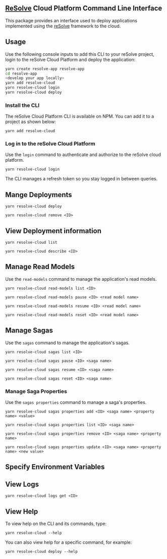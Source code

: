 ## [ReSolve](https://github.com/reimagined/resolve) Cloud Platform Command Line Interface

This package provides an interface used to deploy applications implemented using the [reSolve](https://github.com/reimagined/resolve) framework to the cloud.

## Usage

Use the following console inputs to add this CLI to your reSolve project, login to the reSolve Cloud Platform and deploy the application:

```sh
yarn create resolve-app resolve-app
cd resolve-app
<develop your app locally>
yarn add resolve-cloud
yarn resolve-cloud login
yarn resolve-cloud deploy
```

### Install the CLI

The reSolve Cloud Platform CLI is available on NPM. You can add it to a project as shown below:

```
yarn add resolve-cloud
```

### Log in to the reSolve Cloud Platform

Use the `login` command to authenticate and authorize to the reSolve cloud platform.

```
yarn resolve-cloud login
```

The CLI manages a refresh token so you stay logged in between queries.

## Mange Deployments

```
yarn resolve-cloud deploy
```

```
yarn resolve-cloud remove <ID>
```

## View Deployment information

```
yarn resolve-cloud list
```

```
yarn resolve-cloud describe <ID>
```

## Manage Read Models

Use the `read-models` command to manage the application's read models.

```
yarn resolve-cloud read-models list <ID>
```

```
yarn resolve-cloud read-models pause <ID> <read model name>
```

```
yarn resolve-cloud read-models resume <ID> <read model name>
```

```
yarn resolve-cloud read-models reset <ID> <read model name>
```

## Manage Sagas

Use the `sagas` command to manage the application's sagas.

```
yarn resolve-cloud sagas list <ID>
```

```
yarn resolve-cloud sagas pause <ID> <saga name>
```

```
yarn resolve-cloud sagas resume <ID> <saga name>
```

```
yarn resolve-cloud sagas reset <ID> <saga name>
```

### Manage Saga Properties

Use the `sagas properties` command to manage a saga's properties.

```
yarn resolve-cloud sagas properties add <ID> <saga name> <property name> <value>
```

```
yarn resolve-cloud sagas properties list <ID> <saga name>
```

```
yarn resolve-cloud sagas properties remove <ID> <saga name> <property name>
```

```
yarn resolve-cloud sagas properties update <ID> <saga name> <property name> <new value>
```

## Specify Environment Variables

## View Logs

```
yarn resolve-cloud logs get <ID>
```

## View Help

To view help on the CLI and its commands, type:

```
yarn resolve-cloud --help
```

You can also view help for a specific command, for example:

```
yarn resolve-cloud deploy --help
```
